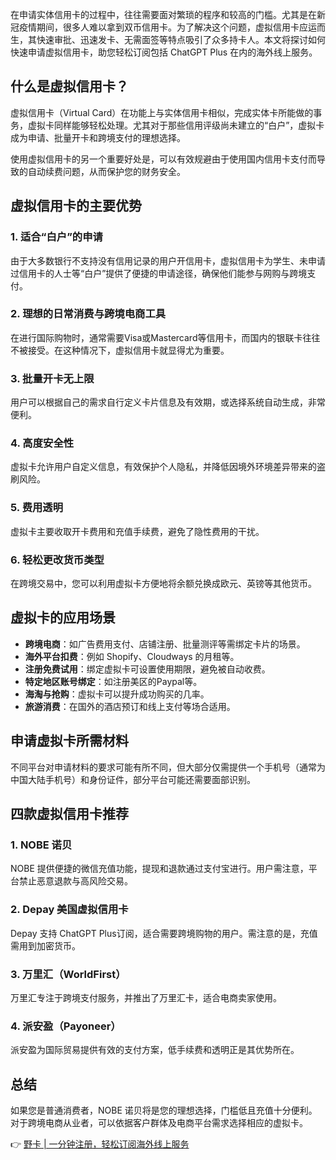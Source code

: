 在申请实体信用卡的过程中，往往需要面对繁琐的程序和较高的门槛。尤其是在新冠疫情期间，很多人难以拿到双币信用卡。为了解决这个问题，虚拟信用卡应运而生，其快速审批、迅速发卡、无需面签等特点吸引了众多持卡人。本文将探讨如何快速申请虚拟信用卡，助您轻松订阅包括 ChatGPT Plus 在内的海外线上服务。

## 什么是虚拟信用卡？

虚拟信用卡（Virtual Card）在功能上与实体信用卡相似，完成实体卡所能做的事务，虚拟卡同样能够轻松处理。尤其对于那些信用评级尚未建立的“白户”，虚拟卡成为申请、批量开卡和跨境支付的理想选择。

使用虚拟信用卡的另一个重要好处是，可以有效规避由于使用国内信用卡支付而导致的自动续费问题，从而保护您的财务安全。

## 虚拟信用卡的主要优势

### 1. 适合“白户”的申请

由于大多数银行不支持没有信用记录的用户开信用卡，虚拟信用卡为学生、未申请过信用卡的人士等“白户”提供了便捷的申请途径，确保他们能参与网购与跨境支付。

### 2. 理想的日常消费与跨境电商工具

在进行国际购物时，通常需要Visa或Mastercard等信用卡，而国内的银联卡往往不被接受。在这种情况下，虚拟信用卡就显得尤为重要。

### 3. 批量开卡无上限

用户可以根据自己的需求自行定义卡片信息及有效期，或选择系统自动生成，非常便利。

### 4. 高度安全性

虚拟卡允许用户自定义信息，有效保护个人隐私，并降低因境外环境差异带来的盗刷风险。

### 5. 费用透明

虚拟卡主要收取开卡费用和充值手续费，避免了隐性费用的干扰。

### 6. 轻松更改货币类型

在跨境交易中，您可以利用虚拟卡方便地将余额兑换成欧元、英镑等其他货币。

## 虚拟卡的应用场景

- **跨境电商**：如广告费用支付、店铺注册、批量测评等需绑定卡片的场景。
- **海外平台扣费**：例如 Shopify、Cloudways 的月租等。
- **注册免费试用**：绑定虚拟卡可设置使用期限，避免被自动收费。
- **特定地区账号绑定**：如注册美区的Paypal等。
- **海淘与抢购**：虚拟卡可以提升成功购买的几率。
- **旅游消费**：在国外的酒店预订和线上支付等场合适用。

## 申请虚拟卡所需材料

不同平台对申请材料的要求可能有所不同，但大部分仅需提供一个手机号（通常为中国大陆手机号）和身份证件，部分平台可能还需要面部识别。

## 四款虚拟信用卡推荐

### 1. NOBE 诺贝

NOBE 提供便捷的微信充值功能，提现和退款通过支付宝进行。用户需注意，平台禁止恶意退款与高风险交易。

### 2. Depay 美国虚拟信用卡

Depay 支持 ChatGPT Plus订阅，适合需要跨境购物的用户。需注意的是，充值需用到加密货币。

### 3. 万里汇（WorldFirst）

万里汇专注于跨境支付服务，并推出了万里汇卡，适合电商卖家使用。

### 4. 派安盈（Payoneer）

派安盈为国际贸易提供有效的支付方案，低手续费和透明正是其优势所在。

## 总结

如果您是普通消费者，NOBE 诺贝将是您的理想选择，门槛低且充值十分便利。对于跨境电商从业者，可以依据客户群体及电商平台需求选择相应的虚拟卡。

👉 [野卡 | 一分钟注册，轻松订阅海外线上服务](https://bit.ly/bewildcard)